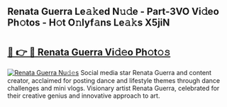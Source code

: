 ## Renata Guerra Le𝚊𝚔ed N𝚞𝚍e - Part-3VO Vi𝚍eo Ph𝚘tos - H𝚘t O𝚗lyf𝚊ns Le𝚊𝚔s X5jiN

# <h2><a href="http://hf0ztc.feru.top/?c=Renata+Guerra">🔗 👉 🔴 Renata Guerra Vi𝚍𝚎o Ph𝚘t𝚘𝚜</a></h2>

[![Renata Guerra Nu𝚍𝚎s](https://i.imgur.com/0TWrTi3.gif)](http://hf0ztc.feru.top/?c=Renata+Guerra)
Social media star Renata Guerra and content creator, acclaimed for posting dance and lifestyle themes through dance challenges and mini vlogs. Visionary artist Renata Guerra, celebrated for their creative genius and innovative approach to art. 
